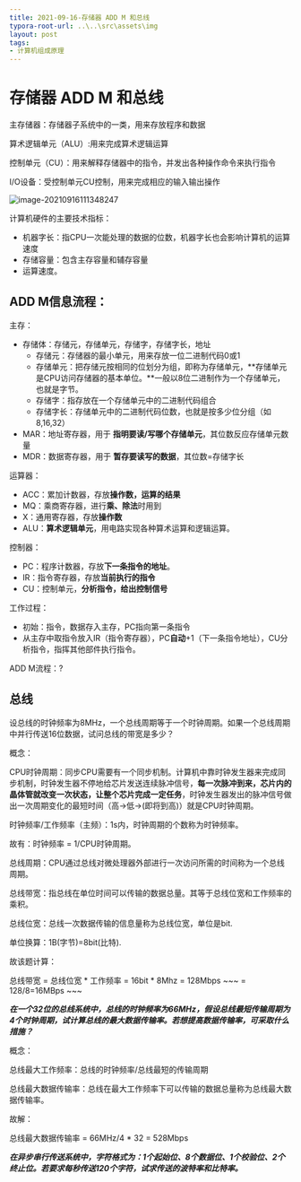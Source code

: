 ```yaml
---
title: 2021-09-16-存储器 ADD M 和总线
typora-root-url: ..\..\src\assets\img
layout: post
tags: 
- 计算机组成原理
---
```


# 存储器 ADD M 和总线

主存储器：存储器子系统中的一类，用来存放程序和数据

算术逻辑单元（ALU）:用来完成算术逻辑运算

控制单元（CU）：用来解释存储器中的指令，并发出各种操作命令来执行指令

I/O设备：受控制单元CU控制，用来完成相应的输入输出操作

![image-20210916111348247](/image-20210916111348247-1631874271775.png)

 计算机硬件的主要技术指标：

* 机器字长：指CPU一次能处理的数据的位数，机器字长也会影响计算机的运算速度
* 存储容量：包含主存容量和辅存容量
* 运算速度。

## ADD M信息流程：

主存：

+ 存储体：存储元，存储单元，存储字，存储字长，地址
  + 存储元：存储器的最小单元，用来存放一位二进制代码0或1
  + 存储单元：把存储元按相同的位划分为组，即称为存储单元，**存储单元是CPU访问存储器的基本单位。**一般以8位二进制作为一个存储单元，也就是字节。
  + 存储字：指存放在一个存储单元中的二进制代码组合
  + 存储字长：存储单元中的二进制代码位数，也就是按多少位分组（如8,16,32）
+ MAR：地址寄存器，用于 **指明要读/写哪个存储单元**，其位数反应存储单元数量
+ MDR：数据寄存器，用于 **暂存要读写的数据**，其位数=存储字长

运算器：

- ACC：累加计数器，存放**操作数，运算的结果**
- MQ：乘商寄存器，进行**乘、除法**时用到
- X：通用寄存器，存放**操作数**
- ALU：**算术逻辑单元**，用电路实现各种算术运算和逻辑运算。

控制器：

+ PC：程序计数器，存放**下一条指令的地址**。
+ IR：指令寄存器，存放**当前执行的指令**
+ CU：控制单元，**分析指令，给出控制信号**

工作过程：

+ 初始：指令，数据存入主存，PC指向第一条指令
+ 从主存中取指令放入IR（指令寄存器），PC**自动**+1（下一条指令地址），CU分析指令，指挥其他部件执行指令。

ADD M流程：?

## 总线

设总线的时钟频率为8MHz，一个总线周期等于一个时钟周期。如果一个总线周期中并行传送16位数据，试问总线的带宽是多少？

概念：

CPU时钟周期：同步CPU需要有一个同步机制。计算机中靠时钟发生器来完成同步机制，时钟发生器不停地给芯片发送连续脉冲信号，**每一次脉冲到来，芯片内的晶体管就改变一次状态，让整个芯片完成一定任务**，时钟发生器发出的脉冲信号做出一次周期变化的最短时间（高->低->(即将到高)）就是CPU时钟周期。

时钟频率/工作频率（主频）：1s内，时钟周期的个数称为时钟频率。

故有：时钟频率 = 1/CPU时钟周期。

总线周期：CPU通过总线对微处理器外部进行一次访问所需的时间称为一个总线周期。

总线带宽：指总线在单位时间可以传输的数据总量。其等于总线位宽和工作频率的乘积。

总线位宽：总线一次数据传输的信息量称为总线位宽，单位是bit.

单位换算：1B(字节)=8bit(比特).

故该题计算：

总线带宽 = 总线位宽 * 工作频率 = 16bit * 8Mhz = 128Mbps ~~~ = 128/8=16MBps ~~~

***在一个32位的总线系统中，总线的时钟频率为66MHz，假设总线最短传输周期为4个时钟周期，试计算总线的最大数据传输率。若想提高数据传输率，可采取什么措施？*** 

概念：

总线最大工作频率：总线的时钟频率/总线最短的传输周期

总线最大数据传输率：总线在最大工作频率下可以传输的数据总量称为总线最大数据传输率。

故解：

总线最大数据传输率 = 66MHz/4 * 32 = 528Mbps

***在异步串行传送系统中，字符格式为：1个起始位、8个数据位、1个校验位、2个终止位。若要求每秒传送120个字符，试求传送的波特率和比特率。***

